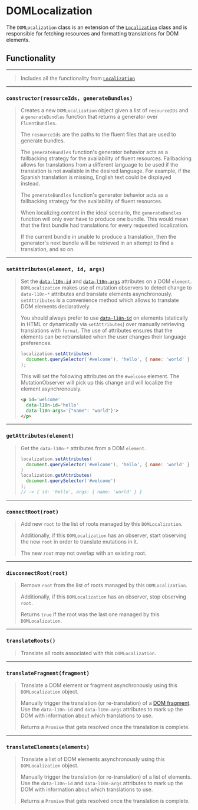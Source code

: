 # DOMLocalization

The `DOMLocalization` class is an extension of the [`Localization`](./localization.md) class and is responsible for fetching resources and formatting translations for DOM elements.

## Functionality

---

> Includes all the functionality from [`Localization`](./localization.md)

---

### `constructor(resourceIds, generateBundles)`
> Creates a new `DOMLocalization` object given a list of `resourceIDs` and a `generateBundles` function that returns a generator over `FluentBundles`.
>
> The `resourceIds` are the paths to the fluent files that are used to generate bundles.
>
> The `generateBundles` function's generator behavior acts as a fallbacking strategy for the availability of fluent resources. Fallbacking allows for translations from a different language to be used if the translation is not available in the desired language. For example, if the Spanish translation is missing, English text could be displayed instead.
>
> The `generateBundles` function's generator behavior acts as a fallbacking strategy for the availability of fluent resources.
>
> When localizing content in the ideal scenario, the `generateBundles` function will only ever have to produce one bundle. This would mean that the first bundle had translations for every requested localization.
>
> If the current bundle in unable to produce a translation, then the generator's next bundle will be retrieved in an attempt to find a translation, and so on.

---

### `setAttributes(element, id, args)`
> Set the [`data-l10n-id`](./l10n-id.md) and [`data-l10n-args`](./l10n-args.md) attributes on a DOM `element`. `DOMLocalization` makes use of mutation observers to detect change to `data-l10n-*` attributes and translate elements asynchronously. `setAttributes` is a convenience method which allows to translate DOM elements declaratively.
>
> You should always prefer to use [`data-l10n-id`](./l10n-id.md) on elements (statically in HTML or dynamically via `setAttributes`) over manually retrieving translations with `format`.  The use of attributes ensures that the elements can be retranslated when the user changes their language preferences.
>
> ```JavaScript
> localization.setAttributes(
>   document.querySelector('#welcome'), 'hello', { name: 'world' }
> );
> ```
>
> This will set the following attributes on the `#welcome` element. The MutationObserver will pick up this change and will localize the element asynchronously.
>
> ```html
> <p id='welcome'
>   data-l10n-id='hello'
>   data-l10n-args='{"name": "world"}'>
> </p>
> ```

---

### `getAttributes(element)`
> Get the `data-l10n-*` attributes from a DOM `element`.
> ```JavaScript
> localization.setAttributes(
>   document.querySelector('#welcome'), 'hello', { name: 'world' }
> )
> localization.getAttributes(
>   document.querySelector('#welcome')
> );
> // -> { id: 'hello', args: { name: 'world' } }
> ```

---

### `connectRoot(root)`
> Add new `root` to the list of roots managed by this `DOMLocalization`.
>
> Additionally, if this `DOMLocalization` has an observer, start observing the new `root` in order to translate mutations in it.
>
> The new `root` may not overlap with an existing root.

---

### `disconnectRoot(root)`
> Remove `root` from the list of roots managed by this `DOMLocalization`.
>
> Additionally, if this `DOMLocalization` has an observer, stop observing
> `root`.
>
> Returns `true` if the root was the last one managed by this
> `DOMLocalization`.

---

### `translateRoots()`
> Translate all roots associated with this `DOMLocalization`.

___

### `translateFragment(fragment)`
> Translate a DOM element or fragment asynchronously using this
> `DOMLocalization` object.
>
> Manually trigger the translation (or re-translation) of a [DOM fragment](https://developer.mozilla.org/en-US/docs/Web/API/DocumentFragment).
> Use the `data-l10n-id` and `data-l10n-args` attributes to mark up the DOM with information about which translations to use.
>
> Returns a `Promise` that gets resolved once the translation is complete.

___

### `translateElements(elements)`
> Translate a list of DOM elements asynchronously using this `DOMLocalization` object.
>
> Manually trigger the translation (or re-translation) of a list of elements. Use the `data-l10n-id` and `data-l10n-args` attributes to mark up the DOM with information about which translations to use.
>
> Returns a `Promise` that gets resolved once the translation is complete.